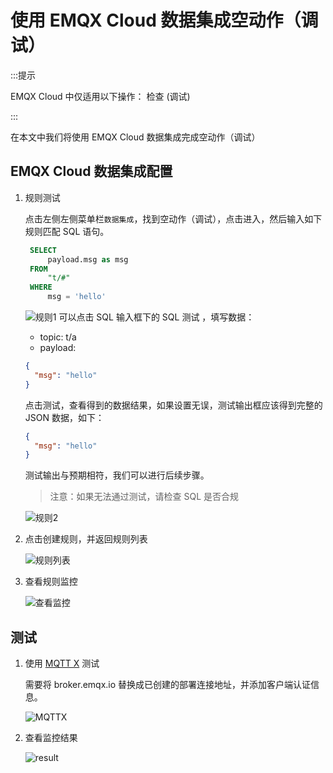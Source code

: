 # 使用 EMQX Cloud 数据集成空动作（调试）

:::提示

EMQX Cloud 中仅适用以下操作：
检查 (调试)

:::

在本文中我们将使用 EMQX Cloud 数据集成完成空动作（调试）

## EMQX Cloud 数据集成配置

1. 规则测试

   点击左侧左侧菜单栏`数据集成`，找到空动作（调试），点击进入，然后输入如下规则匹配 SQL 语句。

   ```sql
    SELECT
        payload.msg as msg
    FROM
        "t/#"
    WHERE
        msg = 'hello'
   ```

   ![规则1](./_assets/empty_action_debug_create_rule.png)
   可以点击 SQL 输入框下的 SQL 测试 ，填写数据：

   - topic: t/a
   - payload:

   ```json
   {
     "msg": "hello"
   }
   ```

   点击测试，查看得到的数据结果，如果设置无误，测试输出框应该得到完整的 JSON 数据，如下：

   ```json
   {
     "msg": "hello"
   }
   ```

   测试输出与预期相符，我们可以进行后续步骤。

   > 注意：如果无法通过测试，请检查 SQL 是否合规

   ![规则2](./_assets/empty_action_debug_create_rule_1.png)

2. 点击创建规则，并返回规则列表

   ![规则列表](./_assets/empty_action_debug_view_rule.png)

3. 查看规则监控

   ![查看监控](./_assets/empty_action_debug_view_monitor.png)

## 测试

1. 使用 [MQTT X](https://mqttx.app/) 测试

   需要将 broker.emqx.io 替换成已创建的部署连接地址，并添加客户端认证信息。

   ![MQTTX](./_assets/empty_action_debug_mqttx_pub.png)

2. 查看监控结果
   
   ![result](./_assets/empty_action_debug_result.png)
